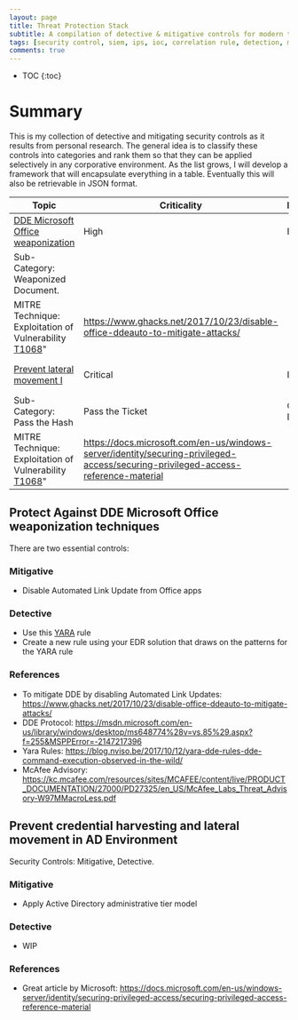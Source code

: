 ```yaml
---
layout: page
title: Threat Protection Stack
subtitle: A compilation of detective & mitigative controls for modern threats
tags: [security control, siem, ips, ioc, correlation rule, detection, mitigation, threat, darkquasar]
comments: true
---
```


* TOC
{:toc}

# Summary
This is my collection of detective and mitigating security controls as it results from personal research. The general idea is to classify these controls into categories and rank them so that they can be applied selectively in any corporative environment. As the list grows, I will develop a framework that will encapsulate everything in a table. Eventually this will also be retrievable in JSON format. 

| Topic                                                                                                                                               | Criticality                                                                                                                       | Implementation        | TTP                         | References         | 
|-----------------------------------------------------------------------------------------------------------------------------------------------------|-----------------------------------------------------------------------------------------------------------------------------------|-----------------------|-----------------------------|--------------------| 
| [DDE Microsoft Office weaponization](https://www.eideon.com/Threat_Protection_Stack/#protect-against-dde-microsoft-office-weaponization-techniques) | High                                                                                                                              | Easy                  | "Category: Defense Evation  |                    | 
| Sub-Category: Weaponized Document.                                                                                                                  |                                                                                                                                   |                       |                             |                    | 
| MITRE Technique: Exploitation of Vulnerability [T1068](https://attack.mitre.org/wiki/Technique/T1068)"                                              | https://www.ghacks.net/2017/10/23/disable-office-ddeauto-to-mitigate-attacks/                                                     |                       |                             |                    | 
| [Prevent lateral movement I](https://www.eideon.com/Threat_Protection_Stack/#prevent_credential_harvesting_and_lateral_movement_in_AD_Environment)  | Critical                                                                                                                          | Hard                  | "Category: Lateral Movement |  Credential Access | 
| Sub-Category: Pass the Hash                                                                                                                         |  Pass the Ticket                                                                                                                  |  Credential Dumping.  |                             |                    | 
| MITRE Technique: Exploitation of Vulnerability [T1068](https://attack.mitre.org/wiki/Technique/T1068)"                                              | https://docs.microsoft.com/en-us/windows-server/identity/securing-privileged-access/securing-privileged-access-reference-material |                       |                             |                    | 



## Protect Against DDE Microsoft Office weaponization techniques
There are two essential controls:

### Mitigative
* Disable Automated Link Update from Office apps

### Detective
* Use this [YARA](https://raw.githubusercontent.com/darkquasar/InfoSec_Tools/master/YARA_Rules/DDE_OfficeExploit.yar) rule
* Create a new rule using your EDR solution that draws on the patterns for the YARA rule

### References
* To mitigate DDE by disabling Automated Link Updates: https://www.ghacks.net/2017/10/23/disable-office-ddeauto-to-mitigate-attacks/
* DDE Protocol: https://msdn.microsoft.com/en-us/library/windows/desktop/ms648774%28v=vs.85%29.aspx?f=255&MSPPError=-2147217396
* Yara Rules: https://blog.nviso.be/2017/10/12/yara-dde-rules-dde-command-execution-observed-in-the-wild/
* McAfee Advisory: https://kc.mcafee.com/resources/sites/MCAFEE/content/live/PRODUCT_DOCUMENTATION/27000/PD27325/en_US/McAfee_Labs_Threat_Advisory-W97MMacroLess.pdf

## Prevent credential harvesting and lateral movement in AD Environment
Security Controls: Mitigative, Detective. 

### Mitigative
* Apply Active Directory administrative tier model 

### Detective
* WIP

### References
* Great article by Microsoft: https://docs.microsoft.com/en-us/windows-server/identity/securing-privileged-access/securing-privileged-access-reference-material
